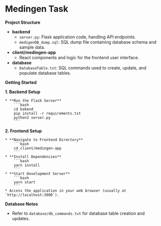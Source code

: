 # Medingen Task

**Project Structure**

* **backend**
    * `server.py`: Flask application code, handling API endpoints.
    * `medigenDB_dump.sql`: SQL dump file containing database schema and sample data.
* **client/medingen-app**
    * React components and logic for the frontend user interface.
* **database**
    * `DatabaseTable.txt`: SQL commands used to create, update, and populate database tables.

**Getting Started**

**1. Backend Setup**

    * **Run the Flask Server**
        ```bash
        cd bakend
        pip install -r requirements.txt
        python3 server.py
        ```

**2. Frontend Setup**

    * **Navigate to Frontend Directory**
        ```bash
        cd client/medingen-app
        ```
    * **Install Dependencies**
        ```bash
        yarn install
        ```
    * **Start Development Server**
        ```bash
        yarn start
        ```
    * Access the application in your web browser (usually at `http://localhost:3000`).

**Database Notes**

* Refer to `database/db_commands.txt` for database table creation and updates.

